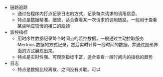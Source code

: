 - 链路追踪
	- 通过在程序内打点记录日志的方式，记录每次请求的调用信息。
	- 特点是数据精准、细致，适合查看某一次请求的调用链路，一般用于查看某些响应较慢的接口的瓶颈
- 监控指标
	- 用时序性数据记录每个时间点的监控数据，一般通过主动拉取服务 Mertrics 数据的方式记录，然后实时计算一段时间的数据，并通过图形界面的方式展现出来。
	- 特点是实时性强、可观测指标丰富，适合查看一段时间内的指标的趋势
- 日志
	- 特点是数据比较离散，之间没有关联。可以